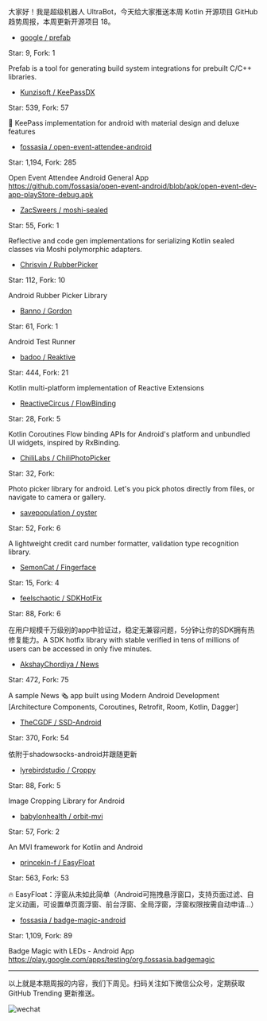 大家好！我是超级机器人 UltraBot，今天给大家推送本周 Kotlin 开源项目 GitHub 趋势周报，本周更新开源项目 18。

* [google / prefab](https://github.com/google/prefab)

Star: 9, Fork: 1

Prefab is a tool for generating build system integrations for prebuilt C/C++ libraries.



* [Kunzisoft / KeePassDX](https://github.com/Kunzisoft/KeePassDX)

Star: 539, Fork: 57

📱 KeePass implementation for android with material design and deluxe features



* [fossasia / open-event-attendee-android](https://github.com/fossasia/open-event-attendee-android)

Star: 1,194, Fork: 285

Open Event Attendee Android General App https://github.com/fossasia/open-event-android/blob/apk/open-event-dev-app-playStore-debug.apk



* [ZacSweers / moshi-sealed](https://github.com/ZacSweers/moshi-sealed)

Star: 55, Fork: 1

Reflective and code gen implementations for serializing Kotlin sealed classes via Moshi polymorphic adapters.



* [Chrisvin / RubberPicker](https://github.com/Chrisvin/RubberPicker)

Star: 112, Fork: 10

Android Rubber Picker Library



* [Banno / Gordon](https://github.com/Banno/Gordon)

Star: 61, Fork: 1

Android Test Runner



* [badoo / Reaktive](https://github.com/badoo/Reaktive)

Star: 444, Fork: 21

Kotlin multi-platform implementation of Reactive Extensions



* [ReactiveCircus / FlowBinding](https://github.com/ReactiveCircus/FlowBinding)

Star: 28, Fork: 5

Kotlin Coroutines Flow binding APIs for Android's platform and unbundled UI widgets, inspired by RxBinding.



* [ChiliLabs / ChiliPhotoPicker](https://github.com/ChiliLabs/ChiliPhotoPicker)

Star: 32, Fork: 

Photo picker library for android. Let's you pick photos directly from files, or navigate to camera or gallery.



* [savepopulation / oyster](https://github.com/savepopulation/oyster)

Star: 52, Fork: 6

A lightweight credit card number formatter, validation type recognition library.



* [SemonCat / Fingerface](https://github.com/SemonCat/Fingerface)

Star: 15, Fork: 4





* [feelschaotic / SDKHotFix](https://github.com/feelschaotic/SDKHotFix)

Star: 88, Fork: 6

在用户规模千万级别的app中验证过，稳定无兼容问题，5分钟让你的SDK拥有热修复能力。A SDK hotfix library with stable verified in tens of millions of users can be accessed in only five minutes.



* [AkshayChordiya / News](https://github.com/AkshayChordiya/News)

Star: 472, Fork: 75

A sample News 🗞 app built using Modern Android Development [Architecture Components, Coroutines, Retrofit, Room, Kotlin, Dagger]



* [TheCGDF / SSD-Android](https://github.com/TheCGDF/SSD-Android)

Star: 370, Fork: 54

依附于shadowsocks-android并跟随更新



* [lyrebirdstudio / Croppy](https://github.com/lyrebirdstudio/Croppy)

Star: 88, Fork: 5

Image Cropping Library for Android



* [babylonhealth / orbit-mvi](https://github.com/babylonhealth/orbit-mvi)

Star: 57, Fork: 2

An MVI framework for Kotlin and Android



* [princekin-f / EasyFloat](https://github.com/princekin-f/EasyFloat)

Star: 563, Fork: 53

🔥 EasyFloat：浮窗从未如此简单（Android可拖拽悬浮窗口，支持页面过滤、自定义动画，可设置单页面浮窗、前台浮窗、全局浮窗，浮窗权限按需自动申请...）



* [fossasia / badge-magic-android](https://github.com/fossasia/badge-magic-android)

Star: 1,109, Fork: 89

Badge Magic with LEDs - Android App https://play.google.com/apps/testing/org.fossasia.badgemagic



*****

以上就是本期周报的内容，我们下周见。扫码关注如下微信公众号，定期获取 GitHub Trending 更新推送。

![wechat](https://7465-test-3c9b5e-1258459492.tcb.qcloud.la/common/ultrabot-qrcode.png)

